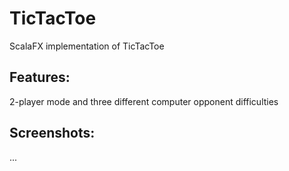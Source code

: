 # TicTacToe
ScalaFX implementation of TicTacToe

## Features:
2-player mode and three different computer opponent difficulties

## Screenshots:
...
